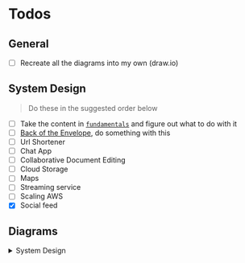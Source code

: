 # Todos
## General
- [ ] Recreate all the diagrams into my own (draw.io)

## System Design
> Do these in the suggested order below

- [ ] Take the content in [`fundamentals`](docs/system-design/basics/fundamentals.md) and figure out what to do with it
- [ ] [Back of the Envelope](docs/system-design/basics/__back-of-the-envelope.md), do something with this
- [ ] Url Shortener
- [ ] Chat App
- [ ] Collaborative Document Editing
- [ ] Cloud Storage
- [ ] Maps
- [ ] Streaming service
- [ ] Scaling AWS
- [x] Social feed

## Diagrams
<details>
  <summary>System Design</summary>
  <table>
    <thead>
      <tr>
        <th><code>basics</code></th>
        <th><code>topics</code></th>
        <th><code>designs</code></th>
      </tr>
    </thead>
    <tbody>
      <tr valign="top">
        <td>
          <ul>
            <li><a href="./system-design/topics/application-layer.md">application-layer.md</a></li>
            <li><a href="./system-design/topics/asynchronism.md">asynchronism.md</a></li>
            <li><a href="./system-design/topics/availability-patterns.md">availability-patterns.md</a></li>
            <li><a href="./system-design/topics/availability-vs-consistency.md">availability-vs-consistency.md</a></li>
            <li><a href="./system-design/topics/cache.md">cache.md</a></li>
            <li><a href="./system-design/topics/communication.md">communication.md</a></li>
            <li><a href="./system-design/topics/consistency-patterns.md">consistency-patterns.md</a></li>
            <li><a href="./system-design/topics/content-delivery-network.md">content-delivery-network.md</a></li>
            <li><a href="./system-design/topics/database.md">database.md</a></li>
            <li><a href="./system-design/topics/domain-name-system.md">domain-name-system.md</a></li>
            <li><a href="./system-design/topics/fanout-service.md">fanout-service.md</a></li>
            <li><a href="./system-design/topics/latency-vs-throughput.md">latency-vs-throughput.md</a></li>
            <li><a href="./system-design/topics/load-balancer.md">load-balancer.md</a></li>
            <li><a href="./system-design/topics/performance-vs-scalability.md">performance-vs-scalability.md</a></li>
            <li><a href="./system-design/topics/reverse-proxy-web-server.md">reverse-proxy-web-server.md</a></li>
            <li><a href="./system-design/topics/security.md">security.md</a></li>
          </ul>
        </td>      
        <td>
          <ul>
            <li><a href="./system-design/basics/__back-of-the-envelope.md">__back-of-the-envelope.md</a></li>
            <li><a href="./system-design/basics/additional-designs.md">additional-designs.md</a></li>
            <li><a href="./system-design/basics/additional.md">additional.md</a></li>
            <li><a href="./system-design/basics/fundamentals.md">fundamentals.md</a></li>
            <li><a href="./system-design/basics/how-to-approach.md">how-to-approach.md</a></li>
            <li><a href="./system-design/basics/study-guide.md">study-guide.md</a></li>
          </ul>
        </td>      
        <td>
          <ul>
            <li><a href="./system-design/designs/chat-app.md">chat-app.md</a></li>
            <li><a href="./system-design/designs/cloud-storage.md">cloud-storage.md</a></li>
            <li><a href="./system-design/designs/collaborative-document-editing.md">collaborative-document-editing.md</a></li>
            <li><a href="./system-design/designs/consistent-hashing.md">consistent-hashing.md</a></li>
            <li><a href="./system-design/designs/distributed-message-queue.md">distributed-message-queue.md</a></li>
            <li><a href="./system-design/designs/infra-to-scale-to-millions.md">infra-to-scale-to-millions.md</a></li>
            <li><a href="./system-design/designs/key-value-store.md">key-value-store.md</a></li>
            <li><a href="./system-design/designs/maps.md">maps.md</a></li>
            <li><a href="./system-design/designs/proximity-service.md">proximity-service.md</a></li>
            <li><a href="./system-design/designs/rate-limiter-2.md">rate-limiter-2.md</a></li>
            <li><a href="./system-design/designs/rate-limiter.md">rate-limiter.md</a></li>
            <li><a href="./system-design/designs/scaling-aws.md">scaling-aws.md</a></li>
            <li><a href="./system-design/designs/social-feed.md">social-feed.md</a></li>
            <li><a href="./system-design/designs/streaming-service.md">streaming-service.md</a></li>
            <li><a href="./system-design/designs/typeahead.md">typeahead.md</a></li>
            <li><a href="./system-design/designs/url-shortener.md">url-shortener.md</a></li>
            <li><a href="./system-design/designs/web-crawler.md">web-crawler.md</a></li>
          </ul>
        </td>
      </tr>
    </tbody>
  </table>
</details>

